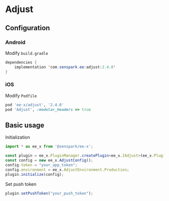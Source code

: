# Adjust
## Configuration
### Android
Modify `build.gradle`
```java
dependencies {
    implementation 'com.senspark.ee:adjust:2.4.0'
}
```

### iOS
Modify `Podfile`
```ruby
pod 'ee-x/adjust', '2.4.0'
pod 'Adjust', :modular_headers => true
```

## Basic usage
Initialization
```ts
import * as ee_x from '@senspark/ee-x';

const plugin = ee_x.PluginManager.createPlugin<ee_x.IAdjust>(ee_x.Plugin.Adjust);
const config = new ee_x.AdjustConfig();
config.token = "your_app_token";
config.environment = ee_x.AdjustEnvironment.Production;
plugin.initialize(config);
```

Set push token
```ts
plugin.setPushToken("your_push_token");
```